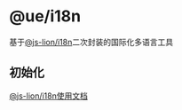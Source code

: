 # @ue/i18n

基于[@js-lion/i18n](https://github.com/js-lion/i18n)二次封装的国际化多语言工具

## 初始化
[@js-lion/i18n使用文档](https://github.com/js-lion/i18n/blob/master/README.md)